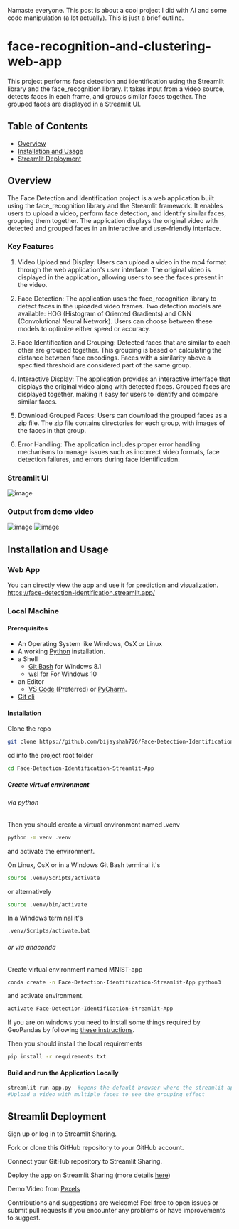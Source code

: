 Namaste everyone. This post is about a cool project I did with AI and some code manipulation (a lot actually). This is just a brief outline.
# face-recognition-and-clustering-web-app

This project performs face detection and identification using the Streamlit library and the face_recognition library. It takes input from a video source, detects faces in each frame, and groups similar faces together. The grouped faces are displayed in a Streamlit UI.


## Table of Contents
- [Overview](#overview)
- [Installation and Usage](#installation)
- [Streamlit Deployment](#streamlit-deployment)

## Overview

The Face Detection and Identification project is a web application built using the face_recognition library and the Streamlit framework. It enables users to upload a video, perform face detection, and identify similar faces, grouping them together. The application displays the original video with detected and grouped faces in an interactive and user-friendly interface.
### Key Features
1. Video Upload and Display: Users can upload a video in the mp4 format through the web application's user interface. The original video is displayed in the application, allowing users to see the faces present in the video.

2. Face Detection: The application uses the face_recognition library to detect faces in the uploaded video frames. Two detection models are available: HOG (Histogram of Oriented Gradients) and CNN (Convolutional Neural Network). Users can choose between these models to optimize either speed or accuracy.

3. Face Identification and Grouping: Detected faces that are similar to each other are grouped together. This grouping is based on calculating the distance between face encodings. Faces with a similarity above a specified threshold are considered part of the same group.

4. Interactive Display: The application provides an interactive interface that displays the original video along with detected faces. Grouped faces are displayed together, making it easy for users to identify and compare similar faces.

5. Download Grouped Faces: Users can download the grouped faces as a zip file. The zip file contains directories for each group, with images of the faces in that group.

6. Error Handling: The application includes proper error handling mechanisms to manage issues such as incorrect video formats, face detection failures, and errors during face identification.

### Streamlit UI

![image](https://github.com/bijayshah726/Face-Detection-Identification-Streamlit-App/assets/89373352/4d4439ce-6b9a-4178-8115-df4fd338aae8)

### Output from demo video
![image](https://github.com/bijayshah726/Face-Detection-Identification-Streamlit-App/assets/89373352/1617e0b5-a6eb-4fd0-8bec-65ce7587e212)
![image](https://github.com/bijayshah726/Face-Detection-Identification-Streamlit-App/assets/89373352/7ed5d3b6-6326-4f6d-85f3-58fd8cb3b92d)



## Installation and Usage

### Web App
   You can directly view the app and use it for prediction and visualization.
   https://face-detection-identification.streamlit.app/

### Local Machine
   #### Prerequisites

- An Operating System like Windows, OsX or Linux
- A working [Python](https://www.python.org/) installation.
- a Shell
  - [Git Bash](https://git-scm.com/downloads) for Windows 8.1
  - [wsl](https://en.wikipedia.org/wiki/Windows_Subsystem_for_Linux) for For Windows 10
- an Editor
  - [VS Code](https://code.visualstudio.com/) (Preferred) or [PyCharm](https://www.jetbrains.com/pycharm/).
- [Git cli](https://git-scm.com/downloads)

#### Installation

Clone the repo

```bash
git clone https://github.com/bijayshah726/Face-Detection-Identification-Streamlit-App.git
```

cd into the project root folder

```bash
cd Face-Detection-Identification-Streamlit-App
```

##### Create virtual environment

###### via python

Then you should create a virtual environment named .venv

```bash
python -m venv .venv
```

and activate the environment.

On Linux, OsX or in a Windows Git Bash terminal it's

```bash
source .venv/Scripts/activate
```

or alternatively

```bash
source .venv/bin/activate
```

In a Windows terminal it's

```bash
.venv/Scripts/activate.bat
```

###### or via anaconda

Create virtual environment named MNIST-app

```bash
conda create -n Face-Detection-Identification-Streamlit-App python3
```

and activate environment.

```bash
activate Face-Detection-Identification-Streamlit-App
```

If you are on windows you need to install some things required by GeoPandas by following [these instructions](https://geoffboeing.com/2014/09/using-geopandas-windows/).

Then you should install the local requirements

```bash
pip install -r requirements.txt
```

#### Build and run the Application Locally

```bash
streamlit run app.py  #opens the default browser where the streamlit app can be viewed
#Upload a video with multiple faces to see the grouping effect
```


  


## Streamlit Deployment
Sign up or log in to Streamlit Sharing.

Fork or clone this GitHub repository to your GitHub account.

Connect your GitHub repository to Streamlit Sharing.

Deploy the app on Streamlit Sharing (more details [here](https://docs.streamlit.io/streamlit-community-cloud/share-your-app))


Demo Video from [Pexels](https://www.pexels.com/video/people-walking-in-the-corridor-with-coffee-while-having-a-break-3254006/)

Contributions and suggestions are welcome! Feel free to open issues or submit pull requests if you encounter any problems or have improvements to suggest.
   
